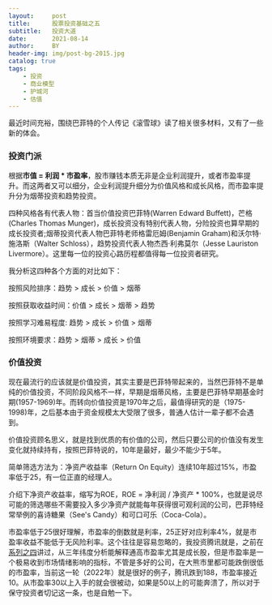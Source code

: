 ```yaml
---
layout:     post
title:      股票投资基础之五
subtitle:   投资大道
date:       2021-08-14
author:     BY
header-img: img/post-bg-2015.jpg
catalog: true
tags:
    - 投资
    - 商业模型
    - 护城河
    - 估值
---
```


最近时间充裕，围绕巴菲特的个人传记《滚雪球》读了相关很多材料，又有了一些新的体会。

### 投资门派

根据**市值 = 利润 * 市盈率**，股市赚钱本质无非是企业利润提升，或者市盈率提升。而这两者又可以细分，企业利润提升细分为价值风格和成长风格，而市盈率提升分为烟蒂投资和趋势投资。

四种风格各有代表人物：首当价值投资巴菲特(Warren Edward Buffett)，芒格(Charles Thomas Munger)，成长投资没有特别代表人物，分险投资也算早期的成长投资者;烟蒂投资代表人物巴菲特老师格雷厄姆(Benjamin Graham)和沃尔特·施洛斯（Walter Schloss），趋势投资代表人物杰西·利弗莫尔（Jesse Lauriston Livermore）。这里每一位的投资心路历程都值得每一位投资者研究。

我分析这四种各个方面的对比如下：

>
按照风险排序：趋势 > 成长 > 价值 > 烟蒂
>
按照获取收益时间：价值 > 成长 > 烟蒂 > 趋势
>
按照学习难易程度: 趋势 > 成长 > 价值 > 烟蒂
>
按照环境要求：趋势 > 烟蒂 > 成长 > 价值


### 价值投资

现在最流行的应该就是价值投资，其实主要是巴菲特带起来的，当然巴菲特不是单纯的价值投资，不同阶段风格不一样，早期是烟蒂风格，主要是巴菲特早期基金时期(1957-1969)年。而转向价值投资是1970年之后，最值得研究的是（1975-1998)年，之后基本由于资金规模太大受限了很多，普通人估计一辈子都不会遇到。

价值投资顾名思义，就是找到优质的有价值的公司，然后只要公司的价值没有发生变化就持续持有，按照巴菲特说的，10年是最好，最少不能少于5年。

简单筛选方法为：净资产收益率（Return On Equity）连续10年超过15%，市盈率低于25，有一位正直的经理人。

介绍下净资产收益率，缩写为ROE，ROE = 净利润 / 净资产 * 100%，也就是说尽可能的筛选哪些不需要投入多少净资产就能每年获得很可观利润的公司，巴菲特经常举例的喜诗糖果（See's Candy）和可口可乐（Coca-Cola）。

市盈率低于25很好理解，市盈率的倒数就是利率，25正好对应利率4%，就是市盈率收益不能低于无风险利率。这个往往是容易忽略的，我投资腾讯就是，之前在[系列之四](http://yougth.top/2022/11/13/%E8%82%A1%E7%A5%A8%E6%8A%95%E8%B5%84%E7%B3%BB%E5%88%97%E4%B9%8B%E5%9B%9B/)讲过，从三年纬度分析能解释通高市盈率尤其是成长股，但是市盈率是一个极易收到市场情绪影响的指标，不管是多好的公司，在大熊市里都可能跌倒很低的市盈率，当前这一轮（2022年）就是很好的例子，腾讯跌到188，市盈率接近10。从市盈率30以上入手的就会很被动，如果是50以上的可能奔溃了，所以对于保守投资者切记这一条，也是自勉一下。







